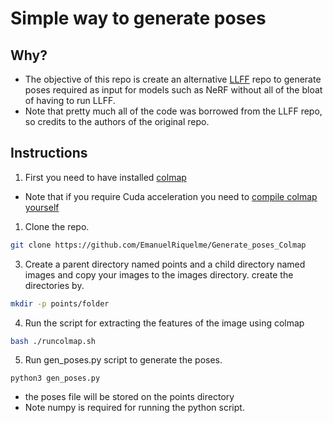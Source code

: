 # Simple way to generate poses

## Why?
* The objective of this repo is create an alternative [LLFF](https://github.com/fyusion/llff) repo to generate poses required as input for models such as NeRF without all of the bloat of having to run LLFF.
* Note that pretty much all of the code was borrowed from the LLFF repo, so credits to the authors of the original repo.
## Instructions
1. First you need to have installed [colmap](https://github.com/colmap/colmap)
* Note that if you require Cuda acceleration you need to [compile colmap yourself](https://colmap.github.io/install.html)
1. Clone the repo.
``` bash
git clone https://github.com/EmanuelRiquelme/Generate_poses_Colmap
```
3. Create a parent directory named points and a child directory named images and copy your images to the images directory.
create the directories by.
``` bash
mkdir -p points/folder
```
4. Run the script for extracting the features of the image using colmap
``` bash
bash ./runcolmap.sh
```
5. Run gen_poses.py script to generate the poses.
```
python3 gen_poses.py 
```
* the poses file will be stored on the points directory
* Note numpy is required for running the python script.
